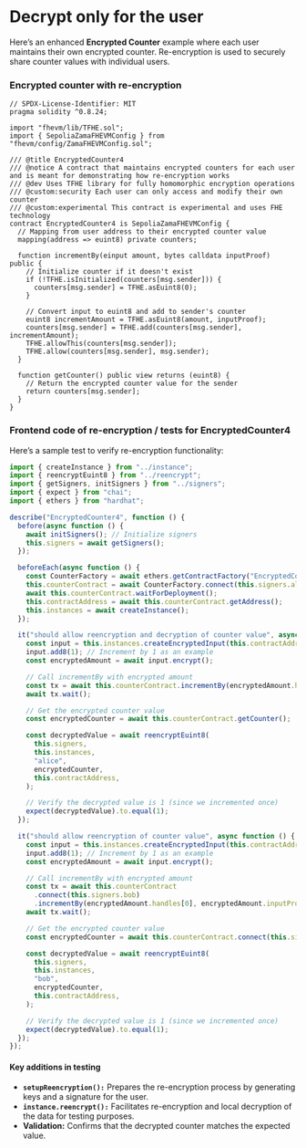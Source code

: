 # Decrypt only for the user

Here’s an enhanced **Encrypted Counter** example where each user maintains their own encrypted counter. Re-encryption is used to securely share counter values with individual users.

### Encrypted counter with re-encryption

```solidity
// SPDX-License-Identifier: MIT
pragma solidity ^0.8.24;

import "fhevm/lib/TFHE.sol";
import { SepoliaZamaFHEVMConfig } from "fhevm/config/ZamaFHEVMConfig.sol";

/// @title EncryptedCounter4
/// @notice A contract that maintains encrypted counters for each user and is meant for demonstrating how re-encryption works
/// @dev Uses TFHE library for fully homomorphic encryption operations
/// @custom:security Each user can only access and modify their own counter
/// @custom:experimental This contract is experimental and uses FHE technology
contract EncryptedCounter4 is SepoliaZamaFHEVMConfig {
  // Mapping from user address to their encrypted counter value
  mapping(address => euint8) private counters;

  function incrementBy(einput amount, bytes calldata inputProof) public {
    // Initialize counter if it doesn't exist
    if (!TFHE.isInitialized(counters[msg.sender])) {
      counters[msg.sender] = TFHE.asEuint8(0);
    }

    // Convert input to euint8 and add to sender's counter
    euint8 incrementAmount = TFHE.asEuint8(amount, inputProof);
    counters[msg.sender] = TFHE.add(counters[msg.sender], incrementAmount);
    TFHE.allowThis(counters[msg.sender]);
    TFHE.allow(counters[msg.sender], msg.sender);
  }

  function getCounter() public view returns (euint8) {
    // Return the encrypted counter value for the sender
    return counters[msg.sender];
  }
}
```

### Frontend code of re-encryption / tests for EncryptedCounter4

Here’s a sample test to verify re-encryption functionality:

```ts
import { createInstance } from "../instance";
import { reencryptEuint8 } from "../reencrypt";
import { getSigners, initSigners } from "../signers";
import { expect } from "chai";
import { ethers } from "hardhat";

describe("EncryptedCounter4", function () {
  before(async function () {
    await initSigners(); // Initialize signers
    this.signers = await getSigners();
  });

  beforeEach(async function () {
    const CounterFactory = await ethers.getContractFactory("EncryptedCounter4");
    this.counterContract = await CounterFactory.connect(this.signers.alice).deploy();
    await this.counterContract.waitForDeployment();
    this.contractAddress = await this.counterContract.getAddress();
    this.instances = await createInstance();
  });

  it("should allow reencryption and decryption of counter value", async function () {
    const input = this.instances.createEncryptedInput(this.contractAddress, this.signers.alice.address);
    input.add8(1); // Increment by 1 as an example
    const encryptedAmount = await input.encrypt();

    // Call incrementBy with encrypted amount
    const tx = await this.counterContract.incrementBy(encryptedAmount.handles[0], encryptedAmount.inputProof);
    await tx.wait();

    // Get the encrypted counter value
    const encryptedCounter = await this.counterContract.getCounter();

    const decryptedValue = await reencryptEuint8(
      this.signers,
      this.instances,
      "alice",
      encryptedCounter,
      this.contractAddress,
    );

    // Verify the decrypted value is 1 (since we incremented once)
    expect(decryptedValue).to.equal(1);
  });

  it("should allow reencryption of counter value", async function () {
    const input = this.instances.createEncryptedInput(this.contractAddress, this.signers.bob.address);
    input.add8(1); // Increment by 1 as an example
    const encryptedAmount = await input.encrypt();

    // Call incrementBy with encrypted amount
    const tx = await this.counterContract
      .connect(this.signers.bob)
      .incrementBy(encryptedAmount.handles[0], encryptedAmount.inputProof);
    await tx.wait();

    // Get the encrypted counter value
    const encryptedCounter = await this.counterContract.connect(this.signers.bob).getCounter();

    const decryptedValue = await reencryptEuint8(
      this.signers,
      this.instances,
      "bob",
      encryptedCounter,
      this.contractAddress,
    );

    // Verify the decrypted value is 1 (since we incremented once)
    expect(decryptedValue).to.equal(1);
  });
});
```

#### Key additions in testing

- **`setupReencryption():`** Prepares the re-encryption process by generating keys and a signature for the user.
- **`instance.reencrypt():`** Facilitates re-encryption and local decryption of the data for testing purposes.
- **Validation:** Confirms that the decrypted counter matches the expected value.
